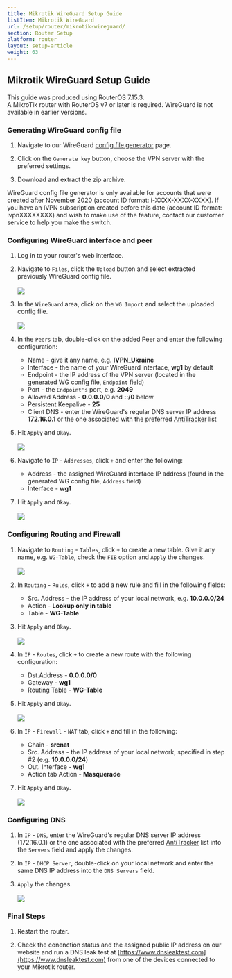 ```yaml
---
title: Mikrotik WireGuard Setup Guide
listItem: Mikrotik WireGuard
url: /setup/router/mikrotik-wireguard/
section: Router Setup
platform: router
layout: setup-article
weight: 63
---
```

## Mikrotik WireGuard Setup Guide

<div markdown="1" class="notice notice--warning">
This guide was produced using RouterOS 7.15.3.<br>
A MikroTik router with RouterOS v7 or later is required. WireGuard is not available in earlier versions.
</div>

### Generating WireGuard config file

1. Navigate to our WireGuard [config file generator](/account/wireguard-config) page.

2. Click on the `Generate key` button, choose the VPN server with the preferred settings.

3. Download and extract the zip archive.
<div markdown="1" class="notice notice--info">
WireGuard config file generator is only available for accounts that were created after November 2020 (account ID format: i-XXXX-XXXX-XXXX). If you have an IVPN subscription created before this date (account ID format: ivpnXXXXXXXX) and wish to make use of the feature, contact our customer service to help you make the switch.
</div>

### Configuring WireGuard interface and peer

1. Log in to your router's web interface.

2. Navigate to `Files`, click the `Upload` button and select extracted previously WireGuard config file.<br></br>![](/images-static/uploads/install-wireguard-mikrotik-01.png)

3. In the `WireGuard` area, click on the `WG Import` and select the uploaded config file.<br></br>![](/images-static/uploads/install-wireguard-mikrotik-011.png)

4. In the `Peers` tab, double-click on the added Peer and enter the following configuration:

    * Name - give it any name, e.g. **IVPN_Ukraine**
    * Interface - the name of your WireGuard interface, **wg1** by default
    * Endpoint - the IP address of the VPN server (located in the generated WG config file, `Endpoint` field)
    * Port - the `Endpoint's` port, e.g. **2049**
    * Allowed Address - **0.0.0.0/0** and **::/0** below
    * Persistent Keepalive - **25**
    * Client DNS - enter the WireGuard's regular DNS server IP address **172.16.0.1** or the one associated with the preferred [AntiTracker](/knowledgebase/troubleshooting/what-is-the-ip-address-of-your-dns-servers/) list

5. Hit `Apply` and `Okay`.<br></br>![](/images-static/uploads/install-wireguard-mikrotik-02.png)

6. Navigate to `IP` - `Addresses`, click `+` and enter the following:

    * Address - the assigned WireGuard interface IP address (found in the generated WG config file, `Address` field)
    * Interface - **wg1**

7. Hit `Apply` and `Okay`.<br></br>![](/images-static/uploads/install-wireguard-mikrotik-03.png)

### Configuring Routing and Firewall

1. Navigate to `Routing` - `Tables`, click `+` to create a new table. Give it any name, e.g. `WG-Table`, check the `FIB` option and `Apply` the changes.<br></br>![](/images-static/uploads/install-wireguard-mikrotik-04.png)

2. In `Routing` - `Rules`, click `+` to add a new rule and fill in the following fields:

    * Src. Address - the IP address of your local network, e.g. **10.0.0.0/24**
    * Action - **Lookup only in table**
    * Table - **WG-Table**

3. Hit `Apply` and `Okay`.<br></br>![](/images-static/uploads/install-wireguard-mikrotik-05.png)

4. In `IP` - `Routes`, click `+` to create a new route with the following configuration:

    * Dst.Address - **0.0.0.0/0**
    * Gateway - **wg1**
    * Routing Table - **WG-Table**

5. Hit `Apply` and `Okay`.<br></br>![](/images-static/uploads/install-wireguard-mikrotik-06.png)

6. In `IP` - `Firewall` - `NAT` tab, click `+` and fill in the following:

    * Chain - **srcnat**
    * Src. Address - the IP address of your local network, specified in step #2 (e.g. **10.0.0.0/24**)
    * Out. Interface - **wg1**
    * Action tab Action - **Masquerade**

7. Hit `Apply` and `Okay`.<br></br>![](/images-static/uploads/install-wireguard-mikrotik-07.png)

### Configuring DNS

1. In `IP` - `DNS`, enter the WireGuard's regular DNS server IP address (172.16.0.1) or the one associated with the preferred [AntiTracker](/knowledgebase/troubleshooting/what-is-the-ip-address-of-your-dns-servers/) list into the `Servers` field and apply the changes.

2. In `IP` - `DHCP Server`, double-click on your local network and enter the same DNS IP address into the `DNS Servers` field.

3. `Apply` the changes.<br></br>![](/images-static/uploads/install-wireguard-mikrotik-08.png)

### Final Steps

1. Restart the router.

2. Check the conenction status and the assigned public IP address on our website and run a DNS leak test at [https://www.dnsleaktest.com](https://www.dnsleaktest.com) from one of the devices connected to your Mikrotik router.